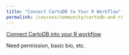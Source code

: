 ```yaml
---
title: "Connect CartoDB to Your R Workflow"
permalink: /courses/community/cartodb-and-r/
---
```


[Connect CartoDB into your R workflow](https://rpubs.com/walkerke/r2cartodb)

<div class="Lesson-info">
Need permission, basic bio, etc.
</div>